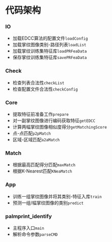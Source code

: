 # 代码架构

### IO

- 加载EDCC算法的配置文件`loadConfig`
- 加载掌纹图像类别-路径列表`loadList`
- 加载掌纹训练集特征库`loadPRFeaData`
- 保存掌纹训练集特征库`savePRFeaData`


### Check

- 检查列表合法性`checkList`
- 检查配置文件合法性`checkConfig`


### Core

- 提取特征前准备工作`prepare`
- 对一副掌纹图像进行编码获取特征`getEDCC`
- 计算两幅掌纹图像相似度得分`getMatchingScore`
- 点-点匹配`p2pMatch`
- 区域-区域匹配`a2aMatch`

### Match

- 根据最高匹配得分匹配`maxMatch`
- 根据K-Nearest匹配`KNeaMatch`


### App

- 训练一组掌纹图像并将其类别-特征入库`train`
- 预测一组/幅掌纹图像的类别`predict`

### palmprint_identify

- 主程序入口`main`
- 解析命令参数`parseCMD`


